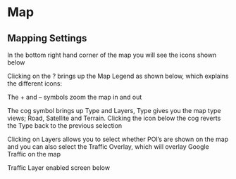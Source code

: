 # Map

## Mapping Settings

In the bottom right hand corner of the map you will see the icons shown below


Clicking on the ? brings up the Map Legend as shown below, which explains the different icons:

The + and – symbols zoom the map in and out

The cog symbol brings up Type and Layers, Type gives you the map type views; Road, Satellite and Terrain. Clicking the icon below the cog reverts the Type back to the previous selection

Clicking on Layers allows you to select whether POI’s are shown on the map and you can also select the Traffic Overlay, which will overlay Google Traffic on the map

Traffic Layer enabled screen below
<!--stackedit_data:
eyJoaXN0b3J5IjpbLTE2NjE1MjMxMjZdfQ==
-->